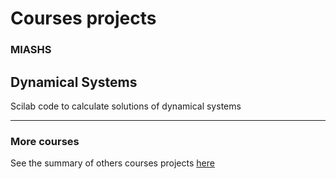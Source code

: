 # Courses projects

### MIASHS

Dynamical Systems
-----------------

Scilab code to calculate solutions of dynamical systems


------

### More courses

See the summary of others courses projects [here](https://github.com/tgll/COURSES-PROJECTS-list)
